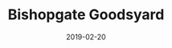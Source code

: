 ---
layout: project
title: "Bishopgate Goodsyard"
date: 2019-02-20
category: Architecture
thumbnail: fuelnutrition.svg
color: 9A5AB9

---